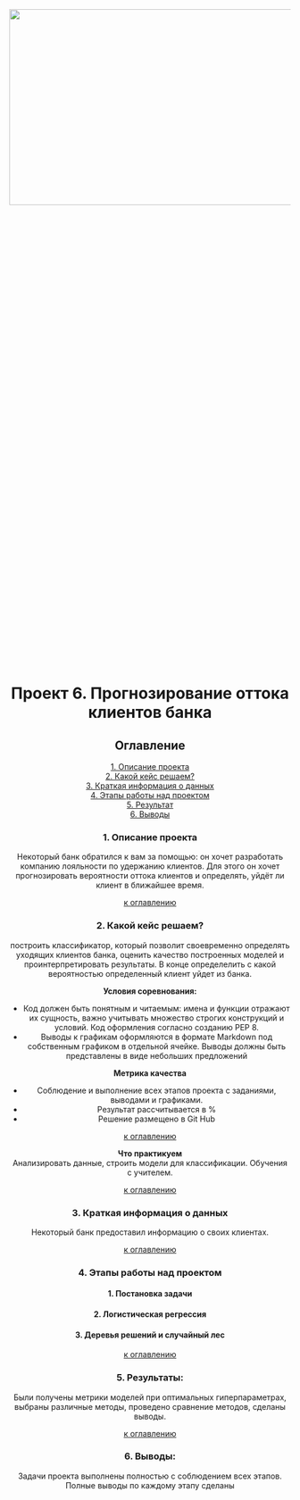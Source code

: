 
 <center><img src=picture_1.jpg width=800px height=30%>


# Проект 6. Прогнозирование оттока клиентов банка

## <a1 id="title0">Оглавление</a1>  
[1. Описание проекта](#title1)  
[2. Какой кейс решаем?](#title2)  
[3. Краткая информация о данных](#title3)  
[4. Этапы работы над проектом](#title4)  
[5. Результат](#title5)    
[6. Выводы](#title6) 

### <b id="title1">1. Описание проекта</b>  
Некоторый банк обратился к вам за помощью: он хочет разработать компанию лояльности по удержанию клиентов. Для этого он хочет прогнозировать вероятности оттока клиентов и определять, уйдёт ли клиент в ближайшее время.

[к оглавлению](#title0)


### <c id="title2">2. Какой кейс решаем?</c>    
построить классификатор, который позволит своевременно определять уходящих клиентов банка, оценить качество построенных моделей и проинтерпретировать результаты. В конце определелить с какой вероятностью определенный клиент уйдет из банка.

**Условия соревнования:**   
- Код должен быть понятным и читаемым: имена и функции отражают их сущность, важно учитывать множество строгих конструкций и условий. Код оформления согласно созданию PEP 8.
- Выводы к графикам оформляются в формате Markdown под собственным графиком в отдельной ячейке. Выводы должны быть представлены в виде небольших предложений

**Метрика качества**     
- Соблюдение и выполнение всех этапов проекта с заданиями, выводами и графиками.
- Результат рассчитывается в %
- Решение размещено в Git Hub

[к оглавлению](#title0)


**Что практикуем**     
Анализировать данные, строить модели для классификации. Обучения с учителем.

[к оглавлению](#title0)

### <d id="title3">3. Краткая информация о данных<d>
Некоторый банк предоставил информацию о своих клиентах.


[к оглавлению](#title0)


### <e id="title4">4. Этапы работы над проектом<e>
#### 1.  Постановка задачи
#### 2.  Логистическая регрессия
#### 3.  Деревья решений и случайный лес


[к оглавлению](#title0)


### <f id="title5">5. Результаты:<f>  
Были получены метрики моделей при оптимальных гиперпараметрах, выбраны различные методы, проведено сравнение методов, сделаны выводы.


[к оглавлению](#title0)


### <g id="title6">6. Выводы:<g>
Задачи проекта выполнены полностью с соблюдением всех этапов. Полные выводы по каждому этапу сделаны  